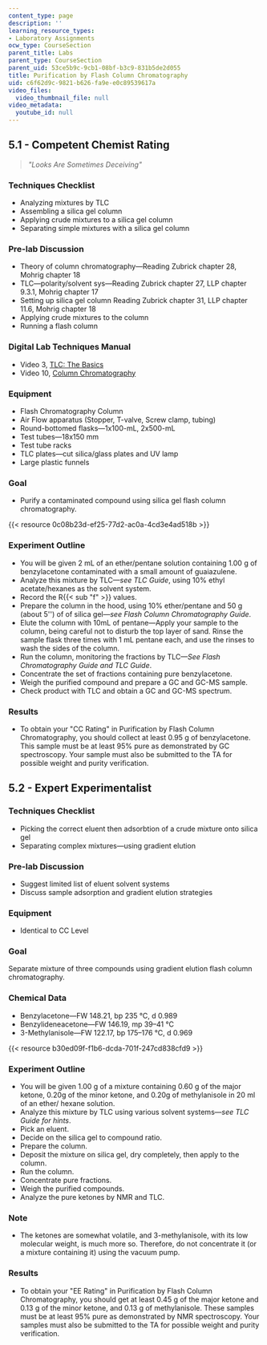 ```yaml
---
content_type: page
description: ''
learning_resource_types:
- Laboratory Assignments
ocw_type: CourseSection
parent_title: Labs
parent_type: CourseSection
parent_uid: 53ce5b9c-9cb1-08bf-b3c9-831b5de2d055
title: Purification by Flash Column Chromatography
uid: c6f62d9c-9821-b626-fa9e-e0c89539617a
video_files:
  video_thumbnail_file: null
video_metadata:
  youtube_id: null
---
```


5.1 - Competent Chemist Rating
------------------------------

> _"Looks Are Sometimes Deceiving"_

### Techniques Checklist

*   Analyzing mixtures by TLC
*   Assembling a silica gel column
*   Applying crude mixtures to a silica gel column
*   Separating simple mixtures with a silica gel column

### Pre-lab Discussion

*   Theory of column chromatography—Reading Zubrick chapter 28, Mohrig chapter 18
*   TLC—polarity/solvent sys—Reading Zubrick chapter 27, LLP chapter 9.3.1, Mohrig chapter 17
*   Setting up silica gel column Reading Zubrick chapter 31, LLP chapter 11.6, Mohrig chapter 18
*   Applying crude mixtures to the column
*   Running a flash column

### Digital Lab Techniques Manual

*   Video 3, [TLC: The Basics](/courses/res-5-0001-digital-lab-techniques-manual-spring-2007/resources/tlc-the-basics)
*   Video 10, [Column Chromatography](/courses/res-5-0001-digital-lab-techniques-manual-spring-2007/resources/column-chromatography)

### Equipment

*   Flash Chromatography Column
*   Air Flow apparatus (Stopper, T-valve, Screw clamp, tubing)
*   Round-bottomed flasks—1x100-mL, 2x500-mL
*   Test tubes—18x150 mm
*   Test tube racks
*   TLC plates—cut silica/glass plates and UV lamp
*   Large plastic funnels

### Goal

*   Purify a contaminated compound using silica gel flash column chromatography.

{{< resource 0c08b23d-ef25-77d2-ac0a-4cd3e4ad518b >}}

### Experiment Outline

*   You will be given 2 mL of an ether/pentane solution containing 1.00 g of benzylacetone contaminated with a small amount of guaiazulene.
*   Analyze this mixture by TLC—_see TLC Guide_, using 10% ethyl acetate/hexanes as the solvent system.
*   Record the R{{< sub "f" >}} values.
*   Prepare the column in the hood, using 10% ether/pentane and 50 g (about 5'') of of silica gel—_see Flash Column Chromatography Guide_.
*   Elute the column with 10mL of pentane—Apply your sample to the column, being careful not to disturb the top layer of sand. Rinse the sample flask three times with 1 mL pentane each, and use the rinses to wash the sides of the column.
*   Run the column, monitoring the fractions by TLC—_See Flash Chromatography Guide and TLC Guide_.
*   Concentrate the set of fractions containing pure benzylacetone.
*   Weigh the purified compound and prepare a GC and GC-MS sample.
*   Check product with TLC and obtain a GC and GC-MS spectrum.

### Results

*   To obtain your "CC Rating" in Purification by Flash Column Chromatography, you should collect at least 0.95 g of benzylacetone. This sample must be at least 95% pure as demonstrated by GC spectroscopy. Your sample must also be submitted to the TA for possible weight and purity verification.

5.2 - Expert Experimentalist
----------------------------

### Techniques Checklist

*   Picking the correct eluent then adsorbtion of a crude mixture onto silica gel
*   Separating complex mixtures—using gradient elution

### Pre-lab Discussion

*   Suggest limited list of eluent solvent systems
*   Discuss sample adsorption and gradient elution strategies

### Equipment

*   Identical to CC Level

### Goal

Separate mixture of three compounds using gradient elution flash column chromatography.

### Chemical Data

*   Benzylacetone—FW 148.21, bp 235 °C, d 0.989
*   Benzylideneacetone—FW 146.19, mp 39–41 °C
*   3-Methylanisole—FW 122.17, bp 175–176 °C, d 0.969

{{< resource b30ed09f-f1b6-dcda-701f-247cd838cfd9 >}}

### Experiment Outline

*   You will be given 1.00 g of a mixture containing 0.60 g of the major ketone, 0.20g of the minor ketone, and 0.20g of methylanisole in 20 ml of an ether/ hexane solution.
*   Analyze this mixture by TLC using various solvent systems—_see TLC Guide for hints_.
*   Pick an eluent.
*   Decide on the silica gel to compound ratio.
*   Prepare the column.
*   Deposit the mixture on silica gel, dry completely, then apply to the column.
*   Run the column.
*   Concentrate pure fractions.
*   Weigh the purified compounds.
*   Analyze the pure ketones by NMR and TLC.

### Note

*   The ketones are somewhat volatile, and 3-methylanisole, with its low molecular weight, is much more so. Therefore, do not concentrate it (or a mixture containing it) using the vacuum pump.

### Results

*   To obtain your "EE Rating" in Purification by Flash Column Chromatography, you should get at least 0.45 g of the major ketone and 0.13 g of the minor ketone, and 0.13 g of methylanisole. These samples must be at least 95% pure as demonstrated by NMR spectroscopy. Your samples must also be submitted to the TA for possible weight and purity verification.